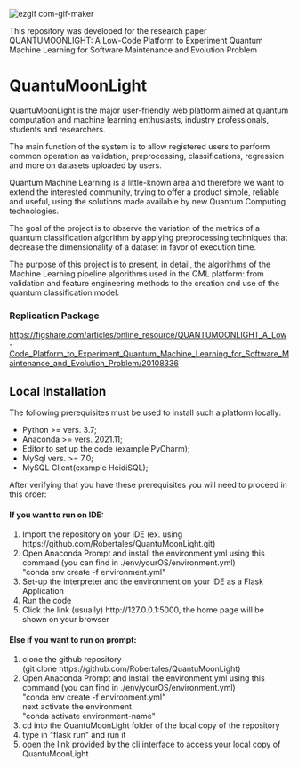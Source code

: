 ![ezgif com-gif-maker](https://user-images.githubusercontent.com/21276583/174580320-c1fd36fc-0cdc-4f59-9ca8-a877059b21ff.gif) 

This repository was developed for the research paper <br>
QUANTUMOONLIGHT: A Low-Code Platform to Experiment Quantum Machine Learning for Software Maintenance and Evolution Problem

<h1>QuantuMoonLight</h1>

QuantuMoonLight is the major user-friendly web platform aimed at quantum computation and machine learning enthusiasts, industry professionals, students and researchers.

The main function of the system is to allow registered users to perform common operation as validation, preprocessing, classifications, regression and more on datasets uploaded by users.

Quantum Machine Learning is a little-known area and therefore we want to extend the interested community, trying to offer a product simple, reliable and useful, using the solutions made available by new Quantum Computing technologies.

The goal of the project is to observe the variation of the metrics of a quantum classification algorithm by applying preprocessing techniques that decrease the dimensionality of a dataset in favor of execution time.

The purpose of this project is to present, in detail, the algorithms of the Machine Learning pipeline algorithms used in the QML platform: from validation and feature engineering methods to the creation and use of the quantum classification model.

<h3> Replication Package </h3>

 https://figshare.com/articles/online_resource/QUANTUMOONLIGHT_A_Low-Code_Platform_to_Experiment_Quantum_Machine_Learning_for_Software_Maintenance_and_Evolution_Problem/20108336

<h2>Local Installation</h2>
The following prerequisites must be used to install such a platform locally:
<ul>
<li>Python >= vers. 3.7;</li>
<li>Anaconda >= vers. 2021.11;</li>
<li>Editor to set up the code (example PyCharm);</li>
<li>MySql vers. >= 7.0;</li>
<li>MySQL Client(example HeidiSQL);</li>
</ul>

After verifying that you have these prerequisites you will need to proceed in this order:

   <h4>If you want to run on IDE:</h4>
<ol>
<li> Import the repository on your IDE (ex. using https://github.com/Robertales/QuantuMoonLight.git)</li>
<li> Open Anaconda Prompt and install the environment.yml using this command (you can find in ./env/yourOS/environment.yml)<br>
   "conda env create -f environment.yml"
<li> Set-up the interpreter and the environment on your IDE as a Flask Application</li>
<li>Run the code</li>
<li>Click the link (usually) http://127.0.0.1:5000, the home page will be shown on your browser</li>
</ol>
   <h4>Else if you want to run on prompt:</h4>
   <ol>
<li> clone the github repository</li> (git clone https://github.com/Robertales/QuantuMoonLight)
<li>Open Anaconda Prompt and install the environment.yml using this command (you can find in ./env/yourOS/environment.yml)<br>
   "conda env create -f environment.yml" <br>
   next activate the environment<br>
   "conda activate environment-name"</li>
<li>cd into the QuantuMoonLight folder of the local copy of the repository</li>
<li>type in "flask run" and run it</li>
<li>open the link provided by the cli interface to access your local copy of QuantuMoonLight</li>
   </ol>

   
 

